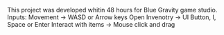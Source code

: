 This project was developed whitin 48 hours for Blue Gravity game studio.
Inputs:
Movement -> WASD or Arrow keys
Open Invenotry -> UI Button, I, Space or Enter
Interact with items -> Mouse click and drag
